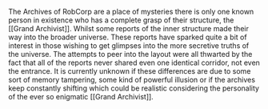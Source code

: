The Archives of RobCorp are a place of mysteries there is only one known person in existence who has a complete grasp of their structure, the [[Grand Archivist]]. Whilst some reports of the inner structure made their way into the broader universe. These reports have sparked quite a bit of interest in those wishing to get glimpses into the more secretive truths of the universe. The attempts to peer into the layout were all thwarted by the fact that all of the reports never shared even one identical corridor, not even the entrance. It is currently unknown if these differences are due to some sort of memory tampering, some kind of powerful illusion or if the archives keep constantly shifting which could be realistic  considering the personality of the ever so enigmatic [[Grand Archivist]]. 